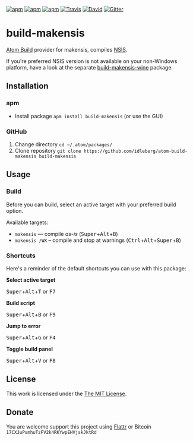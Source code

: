 [![apm](https://img.shields.io/apm/l/build-makensis.svg?style=flat-square)](https://atom.io/packages/build-makensis)
[![apm](https://img.shields.io/apm/v/build-makensis.svg?style=flat-square)](https://atom.io/packages/build-makensis)
[![apm](https://img.shields.io/apm/dm/build-makensis.svg?style=flat-square)](https://atom.io/packages/build-makensis)
[![Travis](https://img.shields.io/travis/idleberg/atom-build-makensis.svg?style=flat-square)](https://travis-ci.org/idleberg/atom-build-makensis)
[![David](https://img.shields.io/david/dev/idleberg/atom-build-makensis.svg?style=flat-square)](https://david-dm.org/idleberg/atom-build-makensis#info=dependencies)
[![Gitter](https://img.shields.io/badge/chat-Gitter-ff69b4.svg?style=flat-square)](https://gitter.im/NSIS-Dev/Atom)

# build-makensis

[Atom Build](https://atombuild.github.io/) provider for makensis, compiles [NSIS](https://nsis.sourceforge.net).

If you're preferred NSIS version is not available on your non-Windows platform, have a look at the separate [build-makensis-wine](https://atom.io/packages/build-makensis-wine) package.

## Installation

### apm

* Install package `apm install build-makensis` (or use the GUI)

### GitHub

1. Change directory `cd ~/.atom/packages/`
2. Clone repository `git clone https://github.com/idleberg/atom-build-makensis build-makensis`

## Usage

### Build

Before you can build, select an active target with your preferred build option.

Available targets:

* `makensis` — compile *as-is* (<kbd>Super</kbd>+<kbd>Alt</kbd>+<kbd>B</kbd>)
* `makensis /WX` – compile and stop at warnings (<kbd>Ctrl</kbd>+<kbd>Alt</kbd>+<kbd>Super</kbd>+<kbd>B</kbd>)

### Shortcuts

Here's a reminder of the default shortcuts you can use with this package:

**Select active target**

<kbd>Super</kbd>+<kbd>Alt</kbd>+<kbd>T</kbd> or <kbd>F7</kbd>

**Build script**

<kbd>Super</kbd>+<kbd>Alt</kbd>+<kbd>B</kbd> or <kbd>F9</kbd>

**Jump to error**

<kbd>Super</kbd>+<kbd>Alt</kbd>+<kbd>G</kbd> or <kbd>F4</kbd>

**Toggle build panel**

<kbd>Super</kbd>+<kbd>Alt</kbd>+<kbd>V</kbd> or <kbd>F8</kbd>

## License

This work is licensed under the [The MIT License](LICENSE.md).

## Donate

You are welcome support this project using [Flattr](https://flattr.com/submit/auto?user_id=idleberg&url=https://github.com/idleberg/atom-build-makensis) or Bitcoin `17CXJuPsmhuTzFV2k4RKYwpEHVjskJktRd`